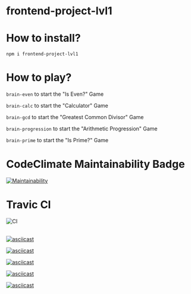# frontend-project-lvl1

# How to install?

<code>npm i frontend-project-lvl1</code>
<br>
# How to play?

<code>brain-even</code> to start the "Is Even?" Game

<code>brain-calc</code> to start the "Calculator" Game

<code>brain-gcd</code> to start the "Greatest Common Divisor" Game

<code>brain-progression</code> to start the "Arithmetic Progression" Game

<code>brain-prime</code> to start the "Is Prime?" Game

# CodeClimate Maintainability Badge

[![Maintainability](https://api.codeclimate.com/v1/badges/a99a88d28ad37a79dbf6/maintainability)](https://codeclimate.com/github/AlekseyShlapakov/frontend-project-lvl1/maintainability)

# Travic CI

![CI](https://github.com/AlekseyShlapakov/frontend-project-lvl1/workflows/Node%20CI/badge.svg)<br><br>

[![asciicast](https://asciinema.org/a/B30dnwtf0dtrEU1MePsKrkxPB.svg)](https://asciinema.org/a/B30dnwtf0dtrEU1MePsKrkxPB)

[![asciicast](https://asciinema.org/a/q2qGiGOZ9LijmS0DvuiphWhNX.svg)](https://asciinema.org/a/q2qGiGOZ9LijmS0DvuiphWhNX)

[![asciicast](https://asciinema.org/a/ESdQeB20WQba9h8mhmlPLnup3.svg)](https://asciinema.org/a/ESdQeB20WQba9h8mhmlPLnup3)

[![asciicast](https://asciinema.org/a/CjfqDl5EvfGe3YYHGfA71wBOc.svg)](https://asciinema.org/a/CjfqDl5EvfGe3YYHGfA71wBOc)

[![asciicast](https://asciinema.org/a/e7fzQjfUCi5FVkTaaoaGTiPbK.svg)](https://asciinema.org/a/e7fzQjfUCi5FVkTaaoaGTiPbK)
